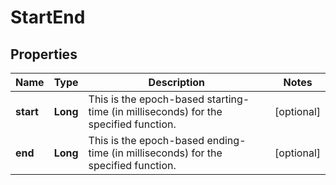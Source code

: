 
# StartEnd

## Properties
Name | Type | Description | Notes
------------ | ------------- | ------------- | -------------
**start** | **Long** | This is the epoch-based starting-time (in milliseconds) for the specified function. |  [optional]
**end** | **Long** | This is the epoch-based ending-time (in milliseconds) for the specified function. |  [optional]



